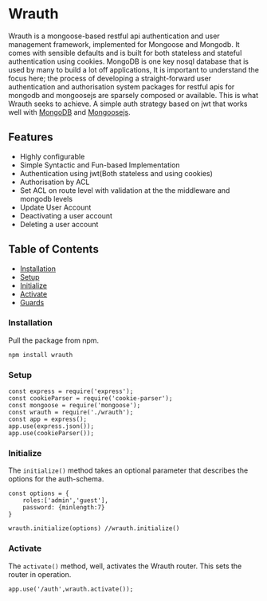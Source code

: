 # Wrauth
Wrauth is a mongoose-based restful api authentication and user management framework, implemented for Mongoose and Mongodb. It comes with sensible defaults and is built for both stateless and stateful authentication using cookies. MongoDB is one key nosql database that is used by many to build a lot off applications,   It is important to understand the focus here; the process of developing a straight-forward user authentication and authorisation system packages for restful apis for mongodb and mongoosejs are sparsely composed or available. This is what Wrauth seeks to achieve. A simple auth strategy based on jwt that works well with [MongoDB](https://www.mongodb.com/) and [Mongoosejs](https://mongoosejs.com/).

## **Features**
* Highly configurable
* Simple Syntactic and Fun-based Implementation
* Authentication using jwt(Both stateless and using cookies)
* Authorisation by ACL
* Set ACL on route level with validation at the the middleware and mongodb levels
* Update User Account
* Deactivating a user account
* Deleting a user account

## Table of Contents
- [Installation](#installation)
- [Setup](#setup)
- [Initialize](#initialize)
- [Activate](#activate)
- [Guards](#guards)

<!-- toc -->

### Installation
Pull the package from npm.

```
npm install wrauth
```

### Setup

```
const express = require('express');
const cookieParser = require('cookie-parser');
const mongoose = require('mongoose');
const wrauth = require('./wrauth');
const app = express();
app.use(express.json());
app.use(cookieParser()); 

```

### Initialize
The ```initialize()``` method takes an optional parameter that describes the options for the auth-schema.   
```
const options = {
    roles:['admin','guest'],
    password: {minlength:7}
}

wrauth.initialize(options) //wrauth.initialize()
```
### Activate
The ```activate()``` method, well, activates the Wrauth router. This sets the router in operation.
```
app.use('/auth',wrauth.activate());
```

